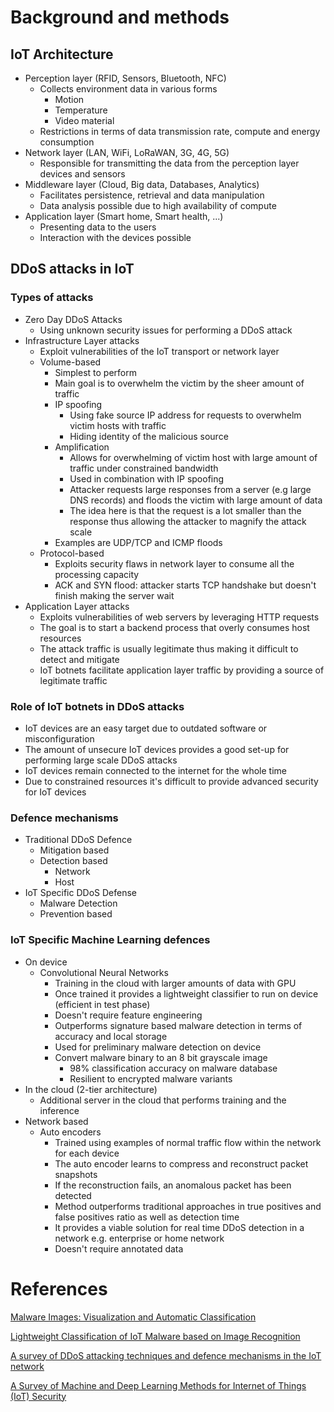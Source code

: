# Background and methods

## IoT Architecture

- Perception layer (RFID, Sensors, Bluetooth, NFC)
    - Collects environment data in various forms
        - Motion
        - Temperature
        - Video material
    - Restrictions in terms of data transmission rate, compute and energy consumption
- Network layer (LAN, WiFi, LoRaWAN, 3G, 4G, 5G)
    - Responsible for transmitting the data from the perception layer devices and sensors
- Middleware layer (Cloud, Big data, Databases, Analytics)
    - Facilitates persistence, retrieval and data manipulation
    - Data analysis possible due to high availability of compute
- Application layer (Smart home, Smart health, ...)
    - Presenting data to the users
    - Interaction with the devices possible

## DDoS attacks in IoT

### Types of attacks

- Zero Day DDoS Attacks
  - Using unknown security issues for performing a DDoS attack
- Infrastructure Layer attacks
    - Exploit vulnerabilities of the IoT transport or network layer
    - Volume-based
        - Simplest to perform
        - Main goal is to overwhelm the victim by the sheer amount of traffic
        - IP spoofing
            - Using fake source IP address for requests to overwhelm victim hosts with traffic
            - Hiding identity of the malicious source
        - Amplification
            - Allows for overwhelming of victim host with large amount of traffic under constrained bandwidth
            - Used in combination with IP spoofing
            - Attacker requests large responses from a server (e.g large DNS records) and floods the victim with large
              amount of data
            - The idea here is that the request is a lot smaller than the response thus allowing the attacker to magnify
              the attack scale
        - Examples are UDP/TCP and ICMP floods
    - Protocol-based
      - Exploits security flaws in network layer to consume all the processing capacity
      - ACK and SYN flood: attacker starts TCP handshake but doesn't finish making the server wait
- Application Layer attacks
    - Exploits vulnerabilities of web servers by leveraging HTTP requests
    - The goal is to start a backend process that overly consumes host resources
    - The attack traffic is usually legitimate thus making it difficult to detect and mitigate
    - IoT botnets facilitate application layer traffic by providing a source of legitimate traffic

### Role of IoT botnets in DDoS attacks
- IoT devices are an easy target due to outdated software or misconfiguration
- The amount of unsecure IoT devices provides a good set-up for performing large scale DDoS attacks
- IoT devices remain connected to the internet for the whole time
- Due to constrained resources it's difficult to provide advanced security for IoT devices
### Defence mechanisms

- Traditional DDoS Defence
    - Mitigation based
    - Detection based
        - Network
        - Host
- IoT Specific DDoS Defense
    - Malware Detection
    - Prevention based

### IoT Specific Machine Learning defences

- On device
    - Convolutional Neural Networks
        - Training in the cloud with larger amounts of data with GPU
        - Once trained it provides a lightweight classifier to run on device (efficient in test phase)
        - Doesn't require feature engineering
        - Outperforms signature based malware detection in terms of accuracy and local storage
        - Used for preliminary malware detection on device
        - Convert malware binary to an 8 bit grayscale image
            - 98% classification accuracy on malware database
            - Resilient to encrypted malware variants
- In the cloud (2-tier architecture)
    - Additional server in the cloud that performs training and the inference
- Network based
    - Auto encoders
        - Trained using examples of normal traffic flow within the network for each device
        - The auto encoder learns to compress and reconstruct packet snapshots
        - If the reconstruction fails, an anomalous packet has been detected
        - Method outperforms traditional approaches in true positives and false positives ratio as well as detection
          time
        - It provides a viable solution for real time DDoS detection in a network e.g. enterprise or home network
        - Doesn't require annotated data

# References

[Malware Images: Visualization and Automatic Classification](https://dl.acm.org/doi/pdf/10.1145/2016904.2016908)

[Lightweight Classification of IoT Malware based on Image Recognition](https://arxiv.org/pdf/1802.03714.pdf)

[A survey of DDoS attacking techniques and defence mechanisms in the IoT network]()

[A Survey of Machine and Deep Learning Methods for Internet of Things (IoT) Security]()
